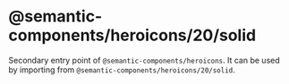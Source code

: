# @semantic-components/heroicons/20/solid

Secondary entry point of `@semantic-components/heroicons`. It can be used by importing from `@semantic-components/heroicons/20/solid`.
